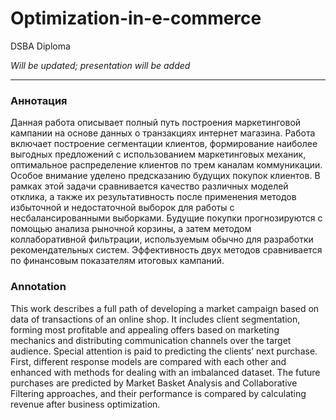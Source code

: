 # Optimization-in-e-commerce
DSBA Diploma


*Will be updated; presentation will be added*

-----------------------------------

### Аннотация

Данная работа описывает полный путь построения маркетинговой кампании на основе данных о транзакциях интернет магазина. Работа включает построение сегментации клиентов, формирование наиболее выгодных предложений с использованием маркетинговых механик, оптимальное распределение клиентов по трем каналам коммуникации. Особое внимание уделено предсказанию будущих покупок клиентов. В рамках этой задачи сравнивается качество различных моделей отклика, а также их результативность после применения методов избыточной и недостаточной выборок для работы с несбалансированными выборками. Будущие покупки прогнозируются с помощью анализа рыночной корзины, а затем методом коллаборативной фильтрации, используемым обычно для разработки рекомендательных систем. Эффективность двух методов сравнивается по финансовым показателям итоговых кампаний.

### Annotation


This work describes a full path of developing a market campaign based on data of transactions of an online shop. It includes client segmentation, forming most profitable and appealing offers based on marketing mechanics and distributing communication channels over the target audience. Special attention is paid to predicting the clients’ next purchase. First, different response models are compared with each other and enhanced with methods for dealing with an imbalanced dataset. The future purchases are predicted by Market Basket Analysis and Collaborative Filtering approaches, and their performance is compared by calculating revenue after business optimization.

